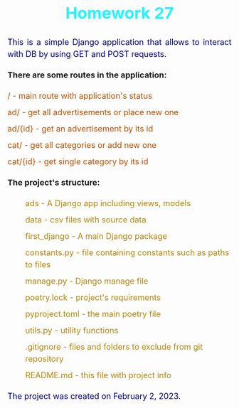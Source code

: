 <!DOCTYPE html>
<html>
  <head>
    <meta charset="utf-8">
    <title>Homework 27</title>
    <style>
      h2 {
        font-size: 36px;
        font-weight: bold;
        text-align: center;
      }
      p {
        font-size: 18px;
        line-height: 1.5;
        text-align: justify;
        margin: 20px 0;
      }
      ul {
        list-style: none;
        margin: 0;
        padding: 0;
      }
      li {
        font-size: 18px;
        line-height: 1.5;
        margin: 10px 0;
      }
      .routes {
        margin-left: 40px;
      color: darkgoldenrod;  
      }
    </style>
  </head>
  <body>
    <h2 style="color: #26f3ff">Homework 27</h2>
    <p style="color: darkblue">This is a simple Django application that allows to interact with DB by using GET and POST requests.</p>
    <p><b>There are some routes in the application:</b></p>
    <ul style="color: #c05000">
      <li>/ - main route with application's status</li>
      <li>ad/ - get all advertisements or place new one</li>
      <li>ad/{id} - get an advertisement by its id</li>
      <li>cat/ - get all categories or add new one</li>
      <li>cat/{id} - get single category by its id</li>
    </ul>
    <p><b>The project's structure:</b></p>
    <ul class="routes">
      <li>ads - A Django app including views, models</li>
      <li>data - csv files with source data</li>
      <li>first_django - A main Django package</li>
      <li>constants.py - file containing constants such as paths to files</li>
      <li>manage.py - Django manage file</li>
      <li>poetry.lock - project's requirements</li>
      <li>pyproject.toml - the main poetry file</li>
      <li>utils.py - utility functions</li>
      <li>.gitignore - files and folders to exclude from git repository</li>
      <li>README.md - this file with project info</li>
    </ul>
    <p style="color: darkblue">The project was created on February 2, 2023.</p>
  </body>
</html>